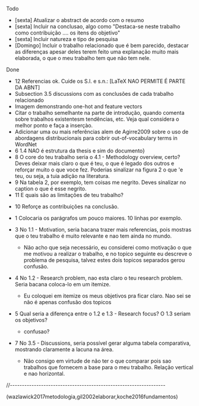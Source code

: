 Todo

- [sexta] Atualizar o abstract de acordo com o resumo
- [sexta] Incluir na conclusao, algo como "Destaca-se neste trabalho como contribuição .... os itens do objetivo"
- [sexta] Incluir natureza e tipo de pesquisa
- [Domingo] Incluir o trabalho relacionado que é bem parecido, destacar as diferenças apesar deles terem feito uma explanação muito mais elaborada, o que o meu trabalho tem que não tem nele.

Done

+ 12 Referencias ok. Cuide os S.l. e s.n.: [LaTeX NAO PERMITE É PARTE DA ABNT]
+ Subsection 3.5 discussions com as conclusões de cada trabalho relacionado
+ Imagem demonstrando one-hot and feature vectors
+ Citar o trabalho semelhante na parte de introdução, quando comenta sobre trabalhos existentesm tendências, etc. Veja qual considera o melhor ponto e faça a inserçào.
+ Adicionar uma ou mais referências alem de Agirre2009 sobre o uso de abordagens distribucionais para cobrir out-of-vocabulary terms in WordNet
+ 6 1.4 NAO é estrutura da thesis e sim do documento}
+ 8 O core do teu trabalho seria o 4.1 - Methodology overview, certo? Deves deixar mais claro o que é teu, o que é legado dos outros e reforçar muito o que voce fez. Poderias sinalizar na figura 2 o que 'e teu, ou seja, a tuia adição na literatura.
+ 9 Na tabela 2, por exemplo, tem coisas me negrito. Deves sinalizar no caption o que é esse negrito.
+ 11 E quais são as limitações de teu trabalho?

- 10 Reforçe as contribuições na conclusão.
- 1 Colocaria os parágrafos um pouco maiores. 10 linhas por exemplo.
- 3 No 1.1 - Motivation, seria bacana trazer mais referencias, pois mostras que o teu trabalho é muito relevante e nao tem ainda no mundo. 
    - Não acho que seja necessário, eu considerei como motivação o que me motivou a realizar o trabalho, e no topico seguinte eu descreve o problema de pesquisa, talvez estes dois topicos separados gerou confusão.
- 4 No 1.2 - Research problem, nao esta claro o teu research problem. Seria bacana coloca-lo em um itemize. 
    - Eu coloquei em itemize os meus objetivos pra ficar claro. Nao sei se não é apenas confusão dos topicos
- 5 Qual seria a diferença entre o 1.2 e 1.3 - Research focus? O 1.3 seriam os objetivos? 
    - confusao?

- 7 No 3.5 - Discussions, seria possível gerar alguma tabela comparativa, mostrando claramente a lacuna na área.
    - Não consigo em virtude de não ter o que comparar pois sao trabalhos que fornecem a base para o meu trabalho. Relação vertical e nao horizontal.




//-----------------------------------------------------------------





(wazlawick2017metodologia,gil2002elaborar,koche2016fundamentos)
